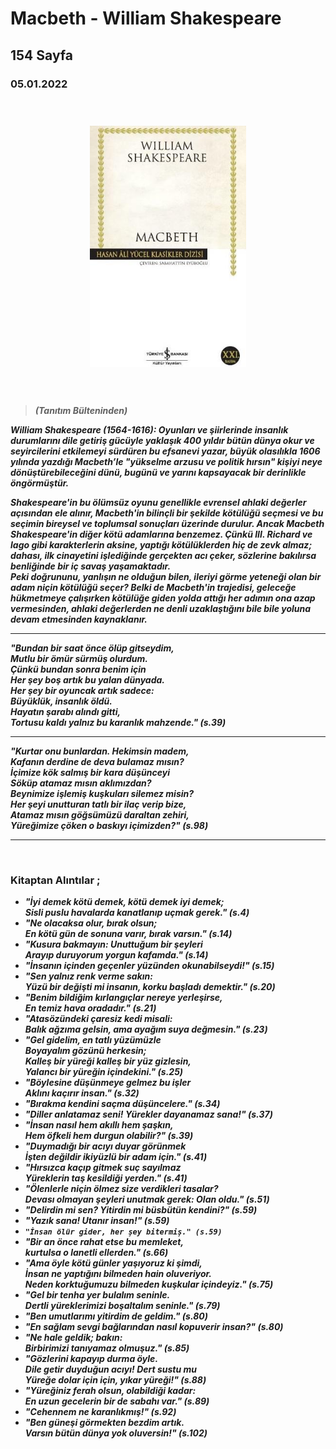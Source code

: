   
# Macbeth - William Shakespeare
##  154 Sayfa
### 05.01.2022
  
<br>

  <p align="center" style="padding: 10px">
    <img alt="" src="../images/105_macbeth.jpg" width="250">
    <br>

<br>
<br>



> ***(Tanıtım Bülteninden)***

***William Shakespeare (1564-1616): Oyunları ve şiirlerinde insanlık durumlarını dile getiriş gücüyle yaklaşık 400 yıldır bütün dünya okur ve seyircilerini etkilemeyi sürdüren bu efsanevi yazar, büyük olasılıkla 1606 yılında yazdığı Macbeth’le "yükselme arzusu ve politik hırsın" kişiyi neye dönüştürebileceğini dünü, bugünü ve yarını kapsayacak bir derinlikle öngörmüştür.***

***Shakespeare'in bu ölümsüz oyunu genellikle evrensel ahlaki değerler açısından ele alınır, Macbeth'in bilinçli bir şekilde kötülüğü seçmesi ve bu seçimin bireysel ve toplumsal sonuçları üzerinde durulur. Ancak Macbeth Shakespeare'in diğer kötü adamlarına benzemez. Çünkü III. Richard ve lago gibi karakterlerin aksine, yaptığı kötülüklerden hiç de zevk almaz; dahası, ilk cinayetini işlediğinde gerçekten acı çeker, sözlerine bakılırsa benliğinde bir iç savaş yaşamaktadır. <br>
Peki doğrununu, yanlışın ne olduğun bilen, ileriyi görme yeteneği olan bir adam niçin kötülüğü seçer? Belki de Macbeth'in trajedisi, geleceğe hükmetmeye çalışırken kötülüğe giden yolda attığı her adımın ona azap vermesinden, ahlaki değerlerden ne denli uzaklaştığını bile bile yoluna devam etmesinden kaynaklanır.***
_____

***"Bundan bir saat önce ölüp gitseydim, <br> 
Mutlu bir ömür sürmüş olurdum. <br>
Çünkü bundan sonra benim için <br>
Her şey boş artık bu yalan dünyada. <br>
Her şey bir oyuncak artık sadece: <br>
Büyüklük, insanlık öldü. <br>
Hayatın şarabı alındı gitti, <br>
Tortusu kaldı yalnız bu karanlık mahzende." (s.39)***

___

***"Kurtar onu bunlardan. Hekimsin madem, <br>
Kafanın derdine de deva bulamaz mısın? <br>
İçimize kök salmış bir kara düşünceyi <br>
Söküp atamaz mısın aklımızdan? <br>
Beynimize işlemiş kuşkuları silemez misin? <br>
Her şeyi unutturan tatlı bir ilaç verip bize, <br>
Atamaz mısın göğsümüzü daraltan zehiri, <br> 
Yüreğimize çöken o baskıyı içimizden?" (s.98)***

___





<br>

### Kitaptan Alıntılar ;
- ***"İyi demek kötü demek, kötü demek iyi demek; <br> Sisli puslu havalarda kanatlanıp uçmak gerek." (s.4)***
- ***"Ne olacaksa olur, bırak olsun; <br> En kötü gün de sonuna varır, bırak varsın." (s.14)***
- ***"Kusura bakmayın: Unuttuğum bir şeyleri <br> Arayıp duruyorum yorgun kafamda." (s.14)***
- ***"İnsanın içinden geçenler yüzünden okunabilseydi!" (s.15)***
- ***"Sen yalnız renk verme sakın: <br> Yüzü bir değişti mi insanın, korku başladı demektir." (s.20)***
- ***"Benim bildiğim kırlangıçlar nereye yerleşirse, <br> En temiz hava oradadır." (s.21)***
- ***"Atasözündeki çaresiz kedi misali: <br> Balık ağzıma gelsin, ama ayağım suya değmesin." (s.23)***
- ***"Gel gidelim, en tatlı yüzümüzle <br> Boyayalım gözünü herkesin;<br> Kalleş bir yüreği kalleş bir yüz gizlesin, <br> Yalancı bir yüreğin içindekini." (s.25)***
- ***"Böylesine düşünmeye gelmez bu işler <br> Aklını kaçırır insan." (s.32)***
- ***"Bırakma kendini saçma düşüncelere." (s.34)***
- ***"Diller anlatamaz seni! Yürekler dayanamaz sana!" (s.37)***
- ***"İnsan nasıl hem akıllı hem şaşkın, <br> Hem öfkeli hem durgun olabilir?" (s.39)***
- ***"Duymadığı bir acıyı duyar görünmek <br> İşten değildir ikiyüzlü bir adam için." (s.41)***
- ***"Hırsızca kaçıp gitmek suç sayılmaz <br> Yüreklerin taş kesildiği yerden." (s.41)***
- ***"Ölenlerle niçin ölmez size verdikleri tasalar? <br> Devası olmayan şeyleri unutmak gerek: Olan oldu." (s.51)***
- ***"Delirdin mi sen? Yitirdin mi büsbütün kendini?" (s.59)***
- ***"Yazık sana! Utanır insan!" (s.59)***
- ***`"İnsan ölür gider, her şey bitermiş." (s.59)`***
- ***"Bir an önce rahat etse bu memleket, <br> kurtulsa o lanetli ellerden." (s.66)***
- ***"Ama öyle kötü günler yaşıyoruz ki şimdi, <br> İnsan ne yaptığını bilmeden hain oluveriyor. <br> Neden korktuğumuzu bilmeden kuşkular içindeyiz." (s.75)***
- ***"Gel bir tenha yer bulalım seninle. <br> Dertli yüreklerimizi boşaltalım seninle." (s.79)***
- ***"Ben umutlarımı yitirdim de geldim." (s.80)***
- ***"En sağlam sevgi bağlarından nasıl kopuverir insan?" (s.80)***
- ***"Ne hale geldik; bakın: <br> Birbirimizi tanıyamaz olmuşuz." (s.85)***
- ***"Gözlerini kapayıp durma öyle. <br>  Dile getir duyduğun acıyı! Dert sustu mu <br> Yüreğe dolar için için, yıkar yüreği!" (s.88)***
- ***"Yüreğiniz ferah olsun, olabildiği kadar: <br> En uzun gecelerin bir de sabahı var." (s.89)***
- ***"Cehennem ne karanlıkmış!" (s.92)***
- ***"Ben güneşi görmekten bezdim artık. <br> Varsın bütün dünya yok oluversin!" (s.102)***